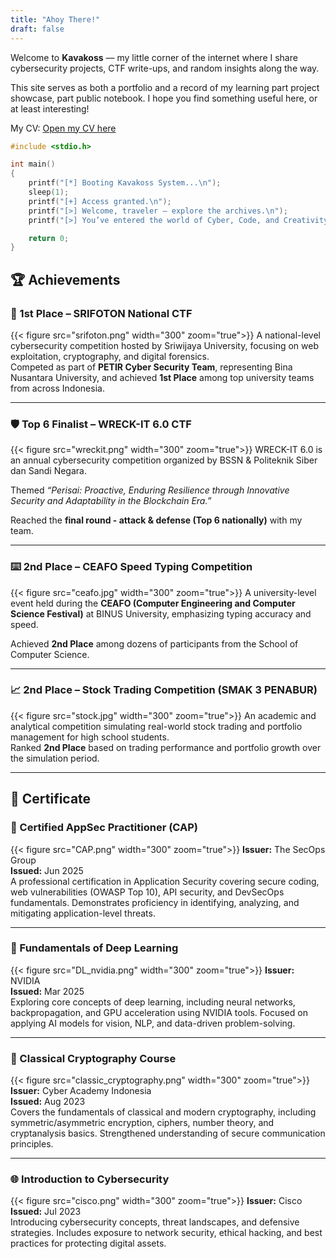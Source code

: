 ```yaml
---
title: "Ahoy There!"
draft: false
---
```

Welcome to **Kavakoss** — my little corner of the internet where I share cybersecurity projects, CTF write-ups, and random insights along the way.

This site serves as both a portfolio and a record of my learning part project showcase, part public notebook. I hope you find something useful here, or at least interesting!

My CV: [Open my CV here](https://docs.google.com/document/d/1nw5P6FHbC7i8jZSypQbgJ86JdWPjvcC6TIY64ooZ0xE/edit?usp=sharing)

```c {lineNos=false}
#include <stdio.h>

int main()
{
    printf("[*] Booting Kavakoss System...\n");
    sleep(1);
    printf("[+] Access granted.\n");
    printf("[>] Welcome, traveler — explore the archives.\n");
    printf("[>] You’ve entered the world of Cyber, Code, and Creativity.\n");

    return 0;
}
```

## 🏆 Achievements

### 🥇 1st Place – SRIFOTON National CTF

{{< figure src="srifoton.png" width="300" zoom="true">}}
A national-level cybersecurity competition hosted by Sriwijaya University, focusing on web exploitation, cryptography, and digital forensics.  
Competed as part of **PETIR Cyber Security Team**, representing Bina Nusantara University, and achieved **1st Place** among top university teams from across Indonesia.

---

### 🛡️ Top 6 Finalist – WRECK-IT 6.0 CTF

{{< figure src="wreckit.png" width="300" zoom="true">}}
WRECK-IT 6.0 is an annual cybersecurity competition organized by BSSN & Politeknik Siber dan Sandi Negara.

Themed *“Perisai: Proactive, Enduring Resilience through Innovative Security and Adaptability in the Blockchain Era.”*  

Reached the **final round - attack & defense (Top 6 nationally)** with my team.

---

### ⌨️ 2nd Place – CEAFO Speed Typing Competition

{{< figure src="ceafo.jpg" width="300" zoom="true">}}
A university-level event held during the **CEAFO (Computer Engineering and Computer Science Festival)** at BINUS University, emphasizing typing accuracy and speed.

Achieved **2nd Place** among dozens of participants from the School of Computer Science.

---

### 📈 2nd Place – Stock Trading Competition (SMAK 3 PENABUR)

{{< figure src="stock.jpg" width="300" zoom="true">}}
An academic and analytical competition simulating real-world stock trading and portfolio management for high school students.  
Ranked **2nd Place** based on trading performance and portfolio growth over the simulation period.

---

## 📄 Certificate

### 🧩 Certified AppSec Practitioner (CAP)
{{< figure src="CAP.png" width="300" zoom="true">}}
**Issuer:** The SecOps Group  
**Issued:** Jun 2025  
A professional certification in Application Security covering secure coding, web vulnerabilities (OWASP Top 10), API security, and DevSecOps fundamentals. Demonstrates proficiency in identifying, analyzing, and mitigating application-level threats.  

---

### 🧠 Fundamentals of Deep Learning
{{< figure src="DL_nvidia.png" width="300" zoom="true">}}
**Issuer:** NVIDIA  
**Issued:** Mar 2025  
Exploring core concepts of deep learning, including neural networks, backpropagation, and GPU acceleration using NVIDIA tools. Focused on applying AI models for vision, NLP, and data-driven problem-solving.  

---

### 🔐 Classical Cryptography Course
{{< figure src="classic_cryptography.png" width="300" zoom="true">}}
**Issuer:** Cyber Academy Indonesia  
**Issued:** Aug 2023  
Covers the fundamentals of classical and modern cryptography, including symmetric/asymmetric encryption, ciphers, number theory, and cryptanalysis basics. Strengthened understanding of secure communication principles.  

---

### 🌐 Introduction to Cybersecurity
{{< figure src="cisco.png" width="300" zoom="true">}}
**Issuer:** Cisco  
**Issued:** Jul 2023  
Introducing cybersecurity concepts, threat landscapes, and defensive strategies. Includes exposure to network security, ethical hacking, and best practices for protecting digital assets.  